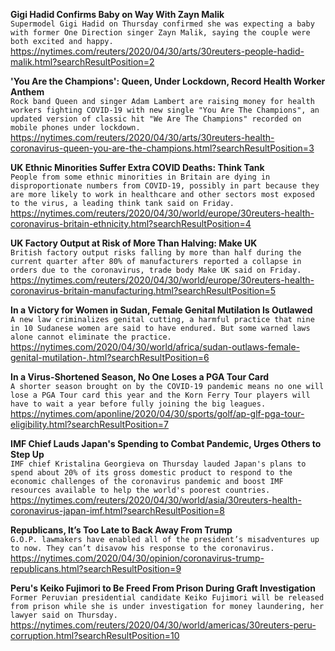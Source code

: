 **Gigi Hadid Confirms Baby on Way With Zayn Malik**\
`Supermodel Gigi Hadid on Thursday confirmed she was expecting a baby with former One Direction singer Zayn Malik, saying the couple were both excited and happy.`\
https://nytimes.com/reuters/2020/04/30/arts/30reuters-people-hadid-malik.html?searchResultPosition=2

**'You Are the Champions': Queen, Under Lockdown, Record Health Worker Anthem**\
`Rock band Queen and singer Adam Lambert are raising money for health workers fighting COVID-19 with new single "You Are The Champions", an updated version of classic hit "We Are The Champions" recorded on mobile phones under lockdown. `\
https://nytimes.com/reuters/2020/04/30/arts/30reuters-health-coronavirus-queen-you-are-the-champions.html?searchResultPosition=3

**UK Ethnic Minorities Suffer Extra COVID Deaths: Think Tank**\
`People from some ethnic minorities in Britain are dying in disproportionate numbers from COVID-19, possibly in part because they are more likely to work in healthcare and other sectors most exposed to the virus, a leading think tank said on Friday.`\
https://nytimes.com/reuters/2020/04/30/world/europe/30reuters-health-coronavirus-britain-ethnicity.html?searchResultPosition=4

**UK Factory Output at Risk of More Than Halving: Make UK**\
`British factory output risks falling by more than half during the current quarter after 80% of manufacturers reported a collapse in orders due to the coronavirus, trade body Make UK said on Friday.`\
https://nytimes.com/reuters/2020/04/30/world/europe/30reuters-health-coronavirus-britain-manufacturing.html?searchResultPosition=5

**In a Victory for Women in Sudan, Female Genital Mutilation Is Outlawed**\
`A new law criminalizes genital cutting, a harmful practice that nine in 10 Sudanese women are said to have endured. But some warned laws alone cannot eliminate the practice.`\
https://nytimes.com/2020/04/30/world/africa/sudan-outlaws-female-genital-mutilation-.html?searchResultPosition=6

**In a Virus-Shortened Season, No One Loses a PGA Tour Card**\
`A shorter season brought on by the COVID-19 pandemic means no one will lose a PGA Tour card this year and the Korn Ferry Tour players will have to wait a year before fully joining the big leagues.`\
https://nytimes.com/aponline/2020/04/30/sports/golf/ap-glf-pga-tour-eligibility.html?searchResultPosition=7

**IMF Chief Lauds Japan's Spending to Combat Pandemic, Urges Others to Step Up**\
`IMF chief Kristalina Georgieva on Thursday lauded Japan's plans to spend about 20% of its gross domestic product to respond to the economic challenges of the coronavirus pandemic and boost IMF resources available to help the world's poorest countries.`\
https://nytimes.com/reuters/2020/04/30/world/asia/30reuters-health-coronavirus-japan-imf.html?searchResultPosition=8

**Republicans, It’s Too Late to Back Away From Trump**\
`G.O.P. lawmakers have enabled all of the president’s misadventures up to now. They can’t disavow his response to the coronavirus.`\
https://nytimes.com/2020/04/30/opinion/coronavirus-trump-republicans.html?searchResultPosition=9

**Peru's Keiko Fujimori to Be Freed From Prison During Graft Investigation**\
`Former Peruvian presidential candidate Keiko Fujimori will be released from prison while she is under investigation for money laundering, her lawyer said on Thursday.  `\
https://nytimes.com/reuters/2020/04/30/world/americas/30reuters-peru-corruption.html?searchResultPosition=10

